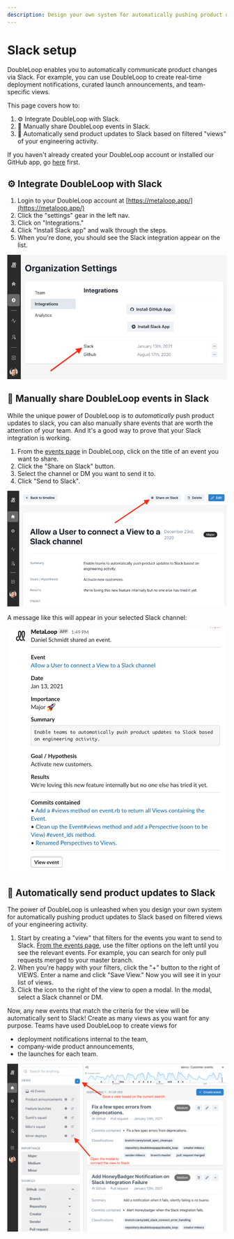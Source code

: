 ```yaml
---
description: Design your own system for automatically pushing product updates to Slack.
---
```


# Slack setup

DoubleLoop enables you to automatically communicate product changes via Slack. For example, you can use DoubleLoop to create real-time deployment notifications, curated launch announcements, and team-specific views.

This page covers how to:

1. ⚙ Integrate DoubleLoop with Slack.
2. 🧤 Manually share DoubleLoop events in Slack.
3. 🤖 Automatically send product updates to Slack based on filtered "views" of your engineering activity.

If you haven't already created your DoubleLoop account or installed our GitHub app, go [here](https://doubleloop.gitbook.io/doubleloop/instructions/github-setup-instructions) first.

## ⚙ Integrate DoubleLoop with Slack

1. Login to your DoubleLoop account at [https://metaloop.app/](https://metaloop.app/)
2. Click the "settings" gear in the left nav.
3. Click on "Integrations."
4. Click "Install Slack app" and walk through the steps.
5. When you're done, you should see the Slack integration appear on the list.

![Integrations page](../.gitbook/assets/image.png)

## 🧤 Manually share DoubleLoop events in Slack

While the unique power of DoubleLoop is to _automatically_ push product updates to slack, you can also manually share events that are worth the attention of your team. And it's a good way to prove that your Slack integration is working.

1. From the [events page](https://metaloop.app/events) in DoubleLoop, click on the title of an event you want to share.
2. Click the "Share on Slack" button.
3. Select the channel or DM you want to send it to.
4. Click "Send to Slack".

![The event view page](../.gitbook/assets/image%20%281%29.png)

A message like this will appear in your selected Slack channel:

![Example Slack message.](../.gitbook/assets/screen-shot-2021-01-13-at-1.49.51-pm.png)

## 🤖 Automatically send product updates to Slack

The power of DoubleLoop is unleashed when you design your own system for automatically pushing product updates to Slack based on filtered views of your engineering activity.

1. Start by creating a "view" that filters for the events you want to send to Slack. [From the events page](https://metaloop.app/events), use the filter options on the left until you see the relevant events. For example, you can search for only pull requests merged to your master branch.
2. When you're happy with your filters, click the "+" button to the right of VIEWS. Enter a name and click "Save View." Now you will see it in your list of views.
3. Click the icon to the right of the view to open a modal. In the modal, select a Slack channel or DM.

Now, any new events that match the criteria for the view will be automatically sent to Slack! Create as many views as you want for any purpose. Teams have used DoubleLoop to create views for

* deployment notifications internal to the team,
* company-wide product announcements,
* the launches for each team.

![Saving views and connecting them to Slack](../.gitbook/assets/image%20%282%29.png)

